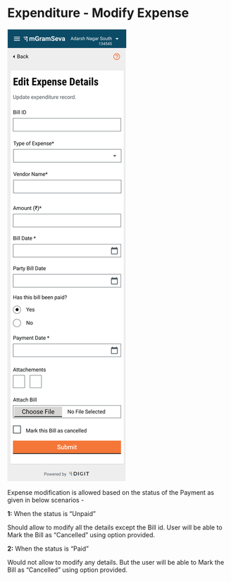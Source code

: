 # Expenditure - Modify Expense

![](../../../.gitbook/assets/image%20%2843%29.png)

Expense modification is allowed based on the status of the Payment as given in below scenarios -

**1:**  When the status is “Unpaid”

Should allow to modify all the details except the Bill id. User will be able to Mark the Bill as “Cancelled” using option provided.

**2:** When the status is “Paid”

Would not allow to modify any details. But the user will be able to Mark the Bill as “Cancelled” using option provided.

